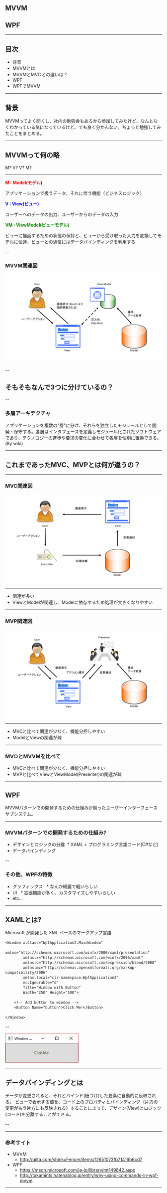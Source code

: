 ## MVVM
## WPF

---

## 目次
* 背景
* MVVMとは
* MVVMとMV○との違いは？
* WPF
* WPFでMVVM

---

## 背景

MVVMってよく聞くし、社内の勉強会もあるから参加してみたけど、なんとなくわかっている気になっているけど、でも良く分かんない。ちょっと勉強してみたことをまとめる。

---

## MVVMって何の略

M? V? V? M?

---

<span style="color: red; ">**M : Model(モデル)**</span>

アプリケーションで扱うデータ、それに伴う機能（ビジネスロジック）

<span style="color: blue; ">**V : View(ビュー)**</span>

ユーザーへのデータの出力、ユーザーからのデータの入力

<span style="color: green; ">**VM : ViewModel(ビューモデル)**</span>

ビューに描画するための状態の保持と、ビューから受け取った入力を変換してモデルに伝達、ビューとの通信にはデータバインディングを利用する

--

### MVVM関連図
![MVVM関連図](./image/MVVM.png)

--

## そもそもなんで3つに分けているの？

--

### 多層アーキテクチャ

アプリケーションを複数の"層"に分け、それらを独立したモジュールとして開発・保守する。各層はインタフェースを定義しモジュール化されたソフトウェアであり、テクノロジーの進歩や要求の変化に合わせて各層を個別に置換できる。(By wiki)

---

## これまであったMVC、MVPとは何が違うの？

---

### MVC関連図
![MVC関連図](./image/MVC.png "MVC関連図")

---

 * 関連が多い
 * ViewとModelが関連し、Modelに依存するため処理が大きくなりやすい

---

### MVP関連図
![MVP関連図](./image/MVP.png "MVP関連図")

---

* MVCと比べて関連が少なく、機能分担しやすい
* ModelとViewの関連が疎

---

### MV○とMVVMを比べて

* MVCと比べて関連が少なく、機能分担しやすい
* MVPと比べてViewとViewModel(Presenter)の関連が疎

---

## WPF

MVVMパターンでの開発するための仕組みが揃ったユーザーインターフェースサブシステム。

---

### MVVMパターンでの開発するための仕組み?

 * デザインとロジックの分離
  * XAML + プログラミング言語コード(C#など)
 * データバインディング
 
--

### その他、WPFの特徴

 * グラフィックス
   * なんか綺麗で軽いらしい
 * UI
   * 拡張機能が多く、カスタマイズしやすいらしい
 * etc...
---

## XAMLとは?

Microsoft が開発した XML ベースのマークアップ言語

```
<Window x:Class="WpfApplication2.MainWindow"
        xmlns="http://schemas.microsoft.com/winfx/2006/xaml/presentation"
        xmlns:x="http://schemas.microsoft.com/winfx/2006/xaml"
        xmlns:d="http://schemas.microsoft.com/expression/blend/2008"
        xmlns:mc="http://schemas.openxmlformats.org/markup-compatibility/2006"
        xmlns:local="clr-namespace:WpfApplication2"
        mc:Ignorable="d"
        Title="Window with Button"  
        Width="250" Height="100">

    <!-- Add button to window -->
    <Button Name="button">Click Me!</Button>

</Window>
```

--

![サンプルコード画像](./image/XML_sample.png "サンプルコード画像")

---

## データバインディングとは

データが変更されると、それとバインド(紐づけ)した要素に自動的に反映される。
ビューで表示する値を、コード上のプロパティとバインディング（片方の変更がもう片方にも反映される）することによって、デザイン(View)とロジック(コード)を分離することができる。

--



---

### 参考サイト
* MVVM
  * http://qiita.com/shinkuFencer/items/f2651073fb71416b6cd7
* WPF
  * https://msdn.microsoft.com/ja-jp/library/mt149842.aspx
  * http://takamints.hatenablog.jp/entry/why-using-commands-in-wpf-mvvm

---
